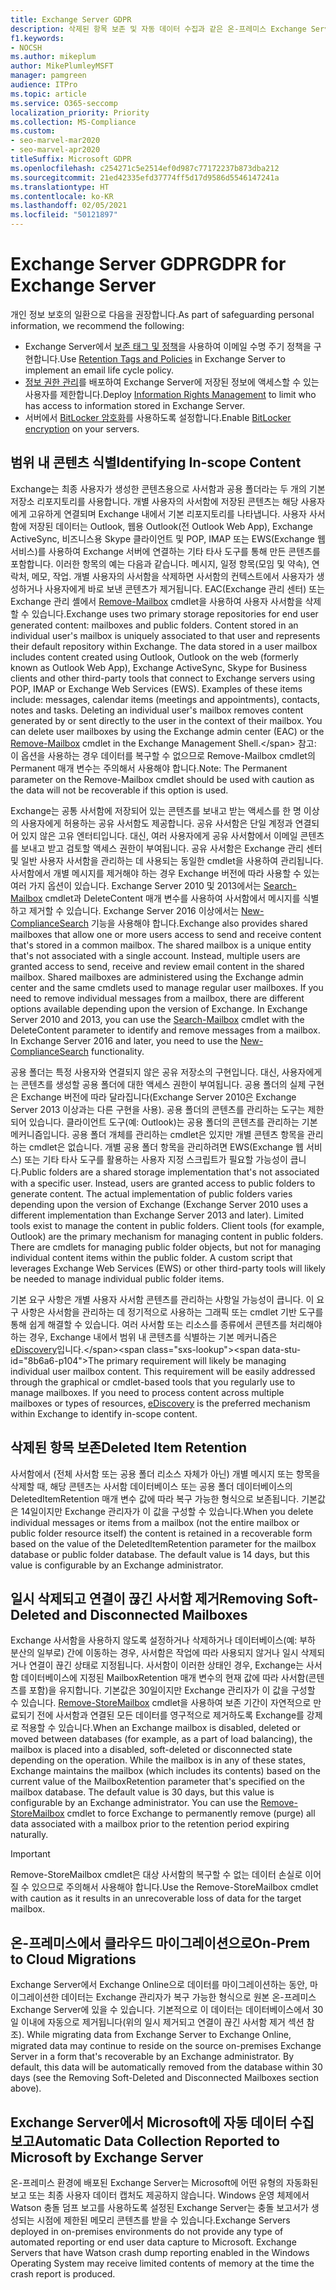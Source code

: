 ```yaml
---
title: Exchange Server GDPR
description: 삭제된 항목 보존 및 자동 데이터 수집과 같은 온-프레미스 Exchange Server에 대한 GDPR 요구 사항을 처리하는 방법에 대해 알아봅니다.
f1.keywords:
- NOCSH
ms.author: mikeplum
author: MikePlumleyMSFT
manager: pamgreen
audience: ITPro
ms.topic: article
ms.service: O365-seccomp
localization_priority: Priority
ms.collection: MS-Compliance
ms.custom:
- seo-marvel-mar2020
- seo-marvel-apr2020
titleSuffix: Microsoft GDPR
ms.openlocfilehash: c254271c5e2514ef0d987c77172237b873dba212
ms.sourcegitcommit: 21ed42335efd37774ff5d17d9586d5546147241a
ms.translationtype: HT
ms.contentlocale: ko-KR
ms.lasthandoff: 02/05/2021
ms.locfileid: "50121897"
---
```

# <a name="gdpr-for-exchange-server"></a><span data-ttu-id="8b6a6-103">Exchange Server GDPR</span><span class="sxs-lookup"><span data-stu-id="8b6a6-103">GDPR for Exchange Server</span></span>

<span data-ttu-id="8b6a6-104">개인 정보 보호의 일환으로 다음을 권장합니다.</span><span class="sxs-lookup"><span data-stu-id="8b6a6-104">As part of safeguarding personal information, we recommend the following:</span></span>

- <span data-ttu-id="8b6a6-105">Exchange Server에서 [보존 태그 및 정책](https://technet.microsoft.com/library/dd297955(v=exchg.160).aspx)을 사용하여 이메일 수명 주기 정책을 구현합니다.</span><span class="sxs-lookup"><span data-stu-id="8b6a6-105">Use [Retention Tags and Policies](https://technet.microsoft.com/library/dd297955(v=exchg.160).aspx) in Exchange Server to implement an email life cycle policy.</span></span>
- <span data-ttu-id="8b6a6-106">[정보 권한 관리](https://technet.microsoft.com/library/dd638140(v=exchg.160).aspx)를 배포하여 Exchange Server에 저장된 정보에 액세스할 수 있는 사용자를 제한합니다.</span><span class="sxs-lookup"><span data-stu-id="8b6a6-106">Deploy [Information Rights Management](https://technet.microsoft.com/library/dd638140(v=exchg.160).aspx) to limit who has access to information stored in Exchange Server.</span></span>
- <span data-ttu-id="8b6a6-107">서버에서 [BitLocker 암호화](https://blogs.technet.microsoft.com/exchange/2015/10/20/enabling-bitlocker-on-exchange-servers/)를 사용하도록 설정합니다.</span><span class="sxs-lookup"><span data-stu-id="8b6a6-107">Enable [BitLocker encryption](https://blogs.technet.microsoft.com/exchange/2015/10/20/enabling-bitlocker-on-exchange-servers/) on your servers.</span></span>

## <a name="identifying-in-scope-content"></a><span data-ttu-id="8b6a6-108">범위 내 콘텐츠 식별</span><span class="sxs-lookup"><span data-stu-id="8b6a6-108">Identifying In-scope Content</span></span>

<span data-ttu-id="8b6a6-p101">Exchange는 최종 사용자가 생성한 콘텐츠용으로 사서함과 공용 폴더라는 두 개의 기본 저장소 리포지토리를 사용합니다. 개별 사용자의 사서함에 저장된 콘텐츠는 해당 사용자에게 고유하게 연결되며 Exchange 내에서 기본 리포지토리를 나타냅니다. 사용자 사서함에 저장된 데이터는 Outlook, 웹용 Outlook(전 Outlook Web App), Exchange ActiveSync, 비즈니스용 Skype 클라이언트 및 POP, IMAP 또는 EWS(Exchange 웹 서비스)를 사용하여 Exchange 서버에 연결하는 기타 타사 도구를 통해 만든 콘텐츠를 포함합니다. 이러한 항목의 예는 다음과 같습니다. 메시지, 일정 항목(모임 및 약속), 연락처, 메모, 작업. 개별 사용자의 사서함을 삭제하면 사서함의 컨텍스트에서 사용자가 생성하거나 사용자에게 바로 보낸 콘텐츠가 제거됩니다. EAC(Exchange 관리 센터) 또는 Exchange 관리 셸에서 [Remove-Mailbox](/powershell/module/exchange/remove-mailbox) cmdlet을 사용하여 사용자 사서함을 삭제할 수 있습니다.</span><span class="sxs-lookup"><span data-stu-id="8b6a6-p101">Exchange uses two primary storage repositories for end user generated content: mailboxes and public folders. Content stored in an individual user's mailbox is uniquely associated to that user and represents their default repository within Exchange. The data stored in a user mailbox includes content created using Outlook, Outlook on the web (formerly known as Outlook Web App), Exchange ActiveSync, Skype for Business clients and other third-party tools that connect to Exchange servers using POP, IMAP or Exchange Web Services (EWS). Examples of these items include: messages, calendar items (meetings and appointments), contacts, notes and tasks. Deleting an individual user's mailbox removes content generated by or sent directly to the user in the context of their mailbox. You can delete user mailboxes by using the Exchange admin center (EAC) or the [Remove-Mailbox](/powershell/module/exchange/remove-mailbox) cmdlet in the Exchange Management Shell.\</span></span>
<span data-ttu-id="8b6a6-115">참고: 이 옵션을 사용하는 경우 데이터를 복구할 수 없으므로 Remove-Mailbox cmdlet의 Permanent 매개 변수는 주의해서 사용해야 합니다.</span><span class="sxs-lookup"><span data-stu-id="8b6a6-115">Note: The Permanent parameter on the Remove-Mailbox cmdlet should be used with caution as the data will not be recoverable if this option is used.</span></span>

<span data-ttu-id="8b6a6-p102">Exchange는 공통 사서함에 저장되어 있는 콘텐츠를 보내고 받는 액세스를 한 명 이상의 사용자에게 허용하는 공유 사서함도 제공합니다. 공유 사서함은 단일 계정과 연결되어 있지 않은 고유 엔터티입니다. 대신, 여러 사용자에게 공유 사서함에서 이메일 콘텐츠를 보내고 받고 검토할 액세스 권한이 부여됩니다. 공유 사서함은 Exchange 관리 센터 및 일반 사용자 사서함을 관리하는 데 사용되는 동일한 cmdlet을 사용하여 관리됩니다. 사서함에서 개별 메시지를 제거해야 하는 경우 Exchange 버전에 따라 사용할 수 있는 여러 가지 옵션이 있습니다. Exchange Server 2010 및 2013에서는 [Search-Mailbox](/powershell/module/exchange/search-mailbox) cmdlet과 DeleteContent 매개 변수를 사용하여 사서함에서 메시지를 식별하고 제거할 수 있습니다. Exchange Server 2016 이상에서는 [New-ComplianceSearch](https://technet.microsoft.com/library/ff459253(v=exchg.160).aspx) 기능을 사용해야 합니다.</span><span class="sxs-lookup"><span data-stu-id="8b6a6-p102">Exchange also provides shared mailboxes that allow one or more users access to send and receive content that's stored in a common mailbox. The shared mailbox is a unique entity that's not associated with a single account. Instead, multiple users are granted access to send, receive and review email content in the shared mailbox. Shared mailboxes are administered using the Exchange admin center and the same cmdlets used to manage regular user mailboxes. If you need to remove individual messages from a mailbox, there are different options available depending upon the version of Exchange. In Exchange Server 2010 and 2013, you can use the [Search-Mailbox](/powershell/module/exchange/search-mailbox) cmdlet with the DeleteContent parameter to identify and remove messages from a mailbox. In Exchange Server 2016 and later, you need to use the [New-ComplianceSearch](https://technet.microsoft.com/library/ff459253(v=exchg.160).aspx) functionality.</span></span>

<span data-ttu-id="8b6a6-p103">공용 폴더는 특정 사용자와 연결되지 않은 공유 저장소의 구현입니다. 대신, 사용자에게는 콘텐츠를 생성할 공용 폴더에 대한 액세스 권한이 부여됩니다. 공용 폴더의 실제 구현은 Exchange 버전에 따라 달라집니다(Exchange Server 2010은 Exchange Server 2013 이상과는 다른 구현을 사용). 공용 폴더의 콘텐츠를 관리하는 도구는 제한되어 있습니다. 클라이언트 도구(예: Outlook)는 공용 폴더의 콘텐츠를 관리하는 기본 메커니즘입니다. 공용 폴더 개체를 관리하는 cmdlet은 있지만 개별 콘텐츠 항목을 관리하는 cmdlet은 없습니다. 개별 공용 폴더 항목을 관리하려면 EWS(Exchange 웹 서비스) 또는 기타 타사 도구를 활용하는 사용자 지정 스크립트가 필요할 가능성이 큽니다.</span><span class="sxs-lookup"><span data-stu-id="8b6a6-p103">Public folders are a shared storage implementation that's not associated with a specific user. Instead, users are granted access to public folders to generate content. The actual implementation of public folders varies depending upon the version of Exchange (Exchange Server 2010 uses a different implementation than Exchange Server 2013 and later). Limited tools exist to manage the content in public folders. Client tools (for example, Outlook) are the primary mechanism for managing content in public folders. There are cmdlets for managing public folder objects, but not for managing individual content items within the public folder. A custom script that leverages Exchange Web Services (EWS) or other third-party tools will likely be needed to manage individual public folder items.</span></span>

<span data-ttu-id="8b6a6-p104">기본 요구 사항은 개별 사용자 사서함 콘텐츠를 관리하는 사항일 가능성이 큽니다. 이 요구 사항은 사서함을 관리하는 데 정기적으로 사용하는 그래픽 또는 cmdlet 기반 도구를 통해 쉽게 해결할 수 있습니다. 여러 사서함 또는 리소스를 종류에서 콘텐츠를 처리해야 하는 경우, Exchange 내에서 범위 내 콘텐츠를 식별하는 기본 메커니즘은 [eDiscovery](https://technet.microsoft.com/library/dd298021(v=exchg.160).aspx)입니다.</span><span class="sxs-lookup"><span data-stu-id="8b6a6-p104">The primary requirement will likely be managing individual user mailbox content. This requirement will be easily addressed through the graphical or cmdlet-based tools that you regularly use to manage mailboxes. If you need to process content across multiple mailboxes or types of resources, [eDiscovery](https://technet.microsoft.com/library/dd298021(v=exchg.160).aspx) is the preferred mechanism within Exchange to identify in-scope content.</span></span>

## <a name="deleted-item-retention"></a><span data-ttu-id="8b6a6-133">삭제된 항목 보존</span><span class="sxs-lookup"><span data-stu-id="8b6a6-133">Deleted Item Retention</span></span>

<span data-ttu-id="8b6a6-p105">사서함에서 (전체 사서함 또는 공용 폴더 리소스 자체가 아닌) 개별 메시지 또는 항목을 삭제할 때, 해당 콘텐츠는 사서함 데이터베이스 또는 공용 폴더 데이터베이스의 DeletedItemRetention 매개 변수 값에 따라 복구 가능한 형식으로 보존됩니다. 기본값은 14일이지만 Exchange 관리자가 이 값을 구성할 수 있습니다.</span><span class="sxs-lookup"><span data-stu-id="8b6a6-p105">When you delete individual messages or items from a mailbox (not the entire mailbox or public folder resource itself) the content is retained in a recoverable form based on the value of the DeletedItemRetention parameter for the mailbox database or public folder database. The default value is 14 days, but this value is configurable by an Exchange administrator.</span></span>

## <a name="removing-soft-deleted-and-disconnected-mailboxes"></a><span data-ttu-id="8b6a6-136">일시 삭제되고 연결이 끊긴 사서함 제거</span><span class="sxs-lookup"><span data-stu-id="8b6a6-136">Removing Soft-Deleted and Disconnected Mailboxes</span></span>

<span data-ttu-id="8b6a6-p106">Exchange 사서함을 사용하지 않도록 설정하거나 삭제하거나 데이터베이스(예: 부하 분산의 일부로) 간에 이동하는 경우, 사서함은 작업에 따라 사용되지 않거나 일시 삭제되거나 연결이 끊긴 상태로 지정됩니다. 사서함이 이러한 상태인 경우, Exchange는 사서함 데이터베이스에 지정된 MailboxRetention 매개 변수의 현재 값에 따라 사서함(콘텐츠를 포함)을 유지합니다. 기본값은 30일이지만 Exchange 관리자가 이 값을 구성할 수 있습니다. [Remove-StoreMailbox](/powershell/module/exchange/remove-storemailbox) cmdlet을 사용하여 보존 기간이 자연적으로 만료되기 전에 사서함과 연결된 모든 데이터를 영구적으로 제거하도록 Exchange를 강제로 적용할 수 있습니다.</span><span class="sxs-lookup"><span data-stu-id="8b6a6-p106">When an Exchange mailbox is disabled, deleted or moved between databases (for example, as a part of load balancing), the mailbox is placed into a disabled, soft-deleted or disconnected state depending on the operation. While the mailbox is in any of these states, Exchange maintains the mailbox (which includes its contents) based on the current value of the MailboxRetention parameter that's specified on the mailbox database. The default value is 30 days, but this value is configurable by an Exchange administrator. You can use the [Remove-StoreMailbox](/powershell/module/exchange/remove-storemailbox) cmdlet to force Exchange to permanently remove (purge) all data associated with a mailbox prior to the retention period expiring naturally.</span></span>

> [!IMPORTANT]
> <span data-ttu-id="8b6a6-141">Remove-StoreMailbox cmdlet은 대상 사서함의 복구할 수 없는 데이터 손실로 이어질 수 있으므로 주의해서 사용해야 합니다.</span><span class="sxs-lookup"><span data-stu-id="8b6a6-141">Use the Remove-StoreMailbox cmdlet with caution as it results in an unrecoverable loss of data for the target mailbox.</span></span> 

## <a name="on-prem-to-cloud-migrations"></a><span data-ttu-id="8b6a6-142">온-프레미스에서 클라우드 마이그레이션으로</span><span class="sxs-lookup"><span data-stu-id="8b6a6-142">On-Prem to Cloud Migrations</span></span>

<span data-ttu-id="8b6a6-p107">Exchange Server에서 Exchange Online으로 데이터를 마이그레이션하는 동안, 마이그레이션한 데이터는 Exchange 관리자가 복구 가능한 형식으로 원본 온-프레미스 Exchange Server에 있을 수 있습니다. 기본적으로 이 데이터는 데이터베이스에서 30일 이내에 자동으로 제거됩니다(위의 일시 제거되고 연결이 끊긴 사서함 제거 섹션 참조). </span><span class="sxs-lookup"><span data-stu-id="8b6a6-p107">While migrating data from Exchange Server to Exchange Online, migrated data may continue to reside on the source on-premises Exchange Server in a form that's recoverable by an Exchange administrator. By default, this data will be automatically removed from the database within 30 days (see the Removing Soft-Deleted and Disconnected Mailboxes section above).</span></span>

## <a name="automatic-data-collection-reported-to-microsoft-by-exchange-server"></a><span data-ttu-id="8b6a6-145">Exchange Server에서 Microsoft에 자동 데이터 수집 보고</span><span class="sxs-lookup"><span data-stu-id="8b6a6-145">Automatic Data Collection Reported to Microsoft by Exchange Server</span></span>

<span data-ttu-id="8b6a6-p108">온-프레미스 환경에 배포된 Exchange Server는 Microsoft에 어떤 유형의 자동화된 보고 또는 최종 사용자 데이터 캡처도 제공하지 않습니다. Windows 운영 체제에서 Watson 충돌 덤프 보고를 사용하도록 설정된 Exchange Server는 충돌 보고서가 생성되는 시점에 제한된 메모리 콘텐츠를 받을 수 있습니다.</span><span class="sxs-lookup"><span data-stu-id="8b6a6-p108">Exchange Servers deployed in on-premises environments do not provide any type of automated reporting or end user data capture to Microsoft. Exchange Servers that have Watson crash dump reporting enabled in the Windows Operating System may receive limited contents of memory at the time the crash report is produced.</span></span>
